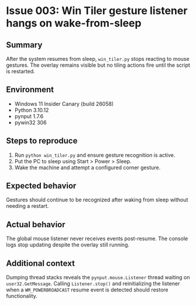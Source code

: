 # Issue 003: Win Tiler gesture listener hangs on wake-from-sleep

## Summary
After the system resumes from sleep, `win_tiler.py` stops reacting to mouse gestures. The overlay remains visible but no tiling actions fire until the script is restarted.

## Environment
- Windows 11 Insider Canary (build 26058)
- Python 3.10.12
- pynput 1.7.6
- pywin32 306

## Steps to reproduce
1. Run `python win_tiler.py` and ensure gesture recognition is active.
2. Put the PC to sleep using Start > Power > Sleep.
3. Wake the machine and attempt a configured corner gesture.

## Expected behavior
Gestures should continue to be recognized after waking from sleep without needing a restart.

## Actual behavior
The global mouse listener never receives events post-resume. The console logs stop updating despite the overlay still running.

## Additional context
Dumping thread stacks reveals the `pynput.mouse.Listener` thread waiting on `user32.GetMessage`. Calling `Listener.stop()` and reinitializing the listener when a `WM_POWERBROADCAST` resume event is detected should restore functionality.

